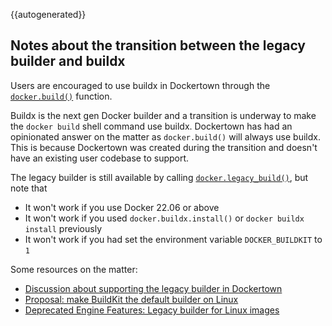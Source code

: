 {{autogenerated}}

## Notes about the transition between the legacy builder and buildx

Users are encouraged to use buildx in Dockertown through the
[`docker.build()`](buildx.md#build) function.

Buildx is the next gen Docker builder and a transition is underway to make
the `docker build` shell command use buildx. Dockertown has had an opinionated
answer on the matter as `docker.build()` will always use buildx. This is because Dockertown was created 
during the transition and doesn't have an existing user codebase to support.

The legacy builder is still available by calling [`docker.legacy_build()`](image.md#legacy_build), but note that

* It won't work if you use Docker 22.06 or above 
* It won't work if you used `docker.buildx.install()` or `docker buildx install` previously 
* It won't work if you had set the environment variable `DOCKER_BUILDKIT` to `1`

Some resources on the matter:

* [Discussion about supporting the legacy builder in Dockertown](https://github.com/duckietown/dockertown/issues/345)
* [Proposal: make BuildKit the default builder on Linux](https://github.com/moby/moby/issues/40379)
* [Deprecated Engine Features: Legacy builder for Linux images](https://github.com/docker/cli/blob/master/docs/deprecated.md#legacy-builder-for-linux-images)
